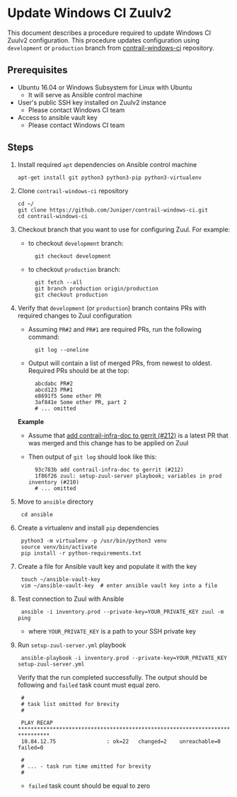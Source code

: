 # Update Windows CI Zuulv2

This document describes a procedure required to update Windows CI Zuulv2 configuration.
This procedure updates configuration using `development` or `production` branch from [contrail-windows-ci][c-w-ci] repository.

## Prerequisites

- Ubuntu 16.04 or Windows Subsystem for Linux with Ubuntu
    - It will serve as Ansible control machine
- User's public SSH key installed on Zuulv2 instance
    - Please contact Windows CI team
- Access to ansible vault key
    - Please contact Windows CI team

## Steps

1.  Install required `apt` dependencies on Ansible control machine

        apt-get install git python3 python3-pip python3-virtualenv

1.  Clone `contrail-windows-ci` repository

        cd ~/
        git clone https://github.com/Juniper/contrail-windows-ci.git
        cd contrail-windows-ci

1. Checkout branch that you want to use for configuring Zuul. For example:

    - to checkout `development` branch:

            git checkout development

    - to checkout `production` branch:

            git fetch --all
            git branch production origin/production
            git checkout production

1. Verify that `development` (or `production`) branch contains PRs with required changes to Zuul configuration

    - Assuming `PR#2` and `PR#1` are required PRs, run the following command:

            git log --oneline

    - Output will contain a list of merged PRs, from newest to oldest. Required PRs should be at the top:

            abcdabc PR#2
            abcd123 PR#1
            e8691f5 Some other PR
            3af841e Some other PR, part 2
            # ... omitted

    **Example**

    - Assume that [add contrail-infra-doc to gerrit (#212)](https://github.com/Juniper/contrail-windows-ci/pull/212) is a latest PR that was merged and this change has to be applied on Zuul
    - Then output of `git log` should look like this:

            93c783b add contrail-infra-doc to gerrit (#212)
            1f86f26 zuul: setup-zuul-server playbook; variables in prod inventory (#210)
            # ... omitted

1. Move to `ansible` directory

        cd ansible

1. Create a virtualenv and install `pip` dependencies

        python3 -m virtualenv -p /usr/bin/python3 venv
        source venv/bin/activate
        pip install -r python-requirements.txt

1. Create a file for Ansible vault key and populate it with the key

        touch ~/ansible-vault-key
        vim ~/ansible-vault-key  # enter ansible vault key into a file

1. Test connection to Zuul with Ansible

        ansible -i inventory.prod --private-key=YOUR_PRIVATE_KEY zuul -m ping

    - where `YOUR_PRIVATE_KEY` is a path to your SSH private key

1. Run `setup-zuul-server.yml` playbook

        ansible-playbook -i inventory.prod --private-key=YOUR_PRIVATE_KEY setup-zuul-server.yml

    Verify that the run completed successfully.
    The output should be following and `failed` task count must equal zero.

        #
        # task list omitted for brevity
        #
        
        PLAY RECAP    ********************************************************************************   **********
        10.84.12.75                : ok=22   changed=2    unreachable=0    failed=0
        
        #
        # ... - task run time omitted for brevity
        #

    - `failed` task count should be equal to zero

[c-w-ci]: https://github.com/Juniper/contrail-windows-ci
